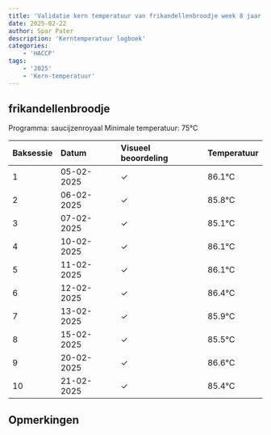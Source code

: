 ```yaml
---
title: 'Validatie kern temperatuur van frikandellenbroodje week 8 jaar 2025'
date: 2025-02-22
author: Spar Pater
description: 'Kerntemperatuur logboek'
categories:
    - 'HACCP'
tags:
    - '2025'
    - 'Kern-temperatuur'
---
```


## frikandellenbroodje

Programma: saucijzenroyaal
Minimale temperatuur: 75°C

| Baksessie | Datum | Visueel beoordeling | Temperatuur |
|:---|:---|:---|:---|
| 1 | 05-02-2025 | &check; | 86.1°C |
| 2 | 06-02-2025 | &check; | 85.8°C |
| 3 | 07-02-2025 | &check; | 85.1°C |
| 4 | 10-02-2025 | &check; | 86.1°C |
| 5 | 11-02-2025 | &check; | 86.1°C |
| 6 | 12-02-2025 | &check; | 86.4°C |
| 7 | 13-02-2025 | &check; | 85.9°C |
| 8 | 15-02-2025 | &check; | 85.5°C |
| 9 | 20-02-2025 | &check; | 86.6°C |
| 10 | 21-02-2025 | &check; | 85.4°C |

## Opmerkingen


